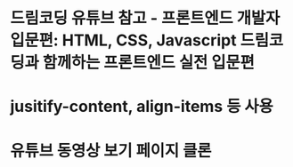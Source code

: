# 드림코딩 유튜브 참고 - 프론트엔드 개발자 입문편: HTML, CSS, Javascript 드림코딩과 함께하는 프론트엔드 실전 입문편 
# jusitify-content, align-items 등 사용
# 유튜브 동영상 보기 페이지 클론
